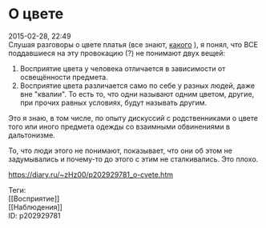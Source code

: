 О цвете
========

   
 2015-02-28, 22:49   
  Слушая разговоры о цвете платья (все знают,  [какого](http://tjournal.ru/paper/dress-logic-problem)  ), я понял, что ВСЕ поддавшиеся на эту провокацию (?) не понимают двух вещей:   
   
 1. Восприятие цвета у человека отличается в зависимости от освещённости предмета.   
 2. Восприятие цвета различается само по себе у разных людей, даже вне "квалии". То есть то, что одни называют одним цветом, другие, при прочих равных условиях, будут называть другим.   
   
 Это я знаю, в том числе, по опыту дискуссий с родственниками о цвете того или иного предмета одежды со взаимными обвинениями в дальтонизме.   
   
 То, что люди этого не понимают, показывает, что они об этом не задумывались и почему-то до этого с этим не сталкивались. Это плохо.   
    
 <https://diary.ru/~zHz00/p202929781_o-cvete.htm>   
   
 Теги:   
 [[Восприятие]]   
 [[Наблюдения]]   
 ID: p202929781